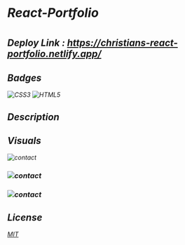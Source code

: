 # <em> React-Portfolio
#
## Deploy Link : https://christians-react-portfolio.netlify.app/


## Badges
![CSS3](https://img.shields.io/badge/css3-%231572B6.svg?style=for-the-badge&logo=css3&logoColor=white)
![HTML5](https://img.shields.io/badge/html5-%23E34F26.svg?style=for-the-badge&logo=html5&logoColor=white)

## <em> Description

## <em>Visuals
![contact]()
<h3>

![contact]()
<h3>

![contact]()
<h3>


## <em> License
[MIT](./license.md)